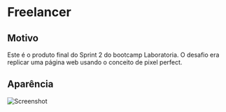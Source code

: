 # Freelancer

## Motivo
Este é o produto final do Sprint 2 do bootcamp Laboratoria.
O desafio era replicar uma página web usando o conceito de pixel perfect.

## Aparência
![Screenshot](freelancer_screenshot.jpeg)


